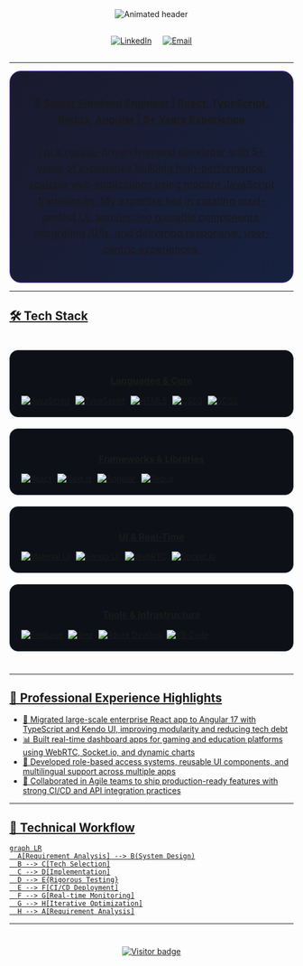 <div align="center">
  <img src="https://readme-typing-svg.demolab.com?font=Fira+Code&weight=600&size=26&duration=2800&pause=1000&color=38F7A7&center=true&vCenter=true&width=800&lines=Hi+%F0%9F%91%8B%2C+I'm+Ajay+Kumar;Senior+Frontend+Engineer;" alt="Animated header" />

  <div style="display: flex; justify-content: center; gap: 20px; margin: 30px 0;">
<!--     <a href="https://yourportfolio.com" target="_blank">
      <img src="https://img.shields.io/badge/Portfolio-6F42C1?style=for-the-badge&logo=icloud&logoColor=white" alt="Portfolio">
    </a> -->
  <a href="https://linkedin.com/in/ajay-kumar-04/" target="_blank">
    <img src="https://img.shields.io/badge/LinkedIn-0A66C2?style=for-the-badge&logo=linkedin&logoColor=white" alt="LinkedIn">
  </a>
  <a href="mailto:ajayhunt04@gmail.com" target="_blank">
    <img src="https://img.shields.io/badge/Email-EA4335?style=for-the-badge&logo=gmail&logoColor=white" alt="Email">
<!--     <a href="https://github.com/yourusername" target="_blank">
      <img src="https://img.shields.io/badge/GitHub-181717?style=for-the-badge&logo=github" alt="GitHub">
    </a> -->
  </div>
  
</div>

---

<div align="center">
  <div style="background: linear-gradient(135deg, #1a1a2e 0%, #16213e 100%); padding: 25px; border-radius: 20px; border: 1px solid #6F42C1; max-width: 800px; margin: 0 auto;">
<!--     <h2 style="color: #6F42C1; margin-top: 0;">Ajay Kumar</h2> -->
    <p style="font-size: 18px; line-height: 1.6;">
      🎯 <strong>Senior Frontend Engineer | React, TypeScript, Redux, Angular | 5+ Years Experience</strong><br><br>
      I'm a results-driven frontend developer with 5+ years of experience building high-performance, scalable web applications using modern JavaScript frameworks. My expertise lies in creating pixel-perfect UI, architecting reusable components, integrating APIs, and delivering responsive, user-centric experiences.
    </p>
  </div>
</div>

---

## 🛠 Tech Stack

<div align="center" style="display: grid; grid-template-columns: repeat(auto-fit, minmax(300px, 1fr)); gap: 20px; margin: 40px 0;">

<div style="background: #0d1117; padding: 20px; border-radius: 15px; border: 1px solid #30363d;">
  <h3>Languages & Core</h3>
  <div style="display: flex; flex-wrap: wrap; gap: 10px; margin-top: 15px;">
    <img src="https://img.shields.io/badge/JavaScript-F7DF1E?style=flat-square&logo=javascript&logoColor=black" alt="JavaScript">
    <img src="https://img.shields.io/badge/TypeScript-3178C6?style=flat-square&logo=typescript" alt="TypeScript">
    <img src="https://img.shields.io/badge/HTML5-E34F26?style=flat-square&logo=html5" alt="HTML5">
    <img src="https://img.shields.io/badge/CSS3-1572B6?style=flat-square&logo=css3" alt="CSS3">
    <img src="https://img.shields.io/badge/SCSS-CC6699?style=flat-square&logo=sass" alt="SCSS">
  </div>
</div>

<div style="background: #0d1117; padding: 20px; border-radius: 15px; border: 1px solid #30363d;">
  <h3>Frameworks & Libraries</h3>
  <div style="display: flex; flex-wrap: wrap; gap: 10px; margin-top: 15px;">
    <img src="https://img.shields.io/badge/React-61DAFB?style=flat-square&logo=react&logoColor=black" alt="React">
    <img src="https://img.shields.io/badge/Next.js-000000?style=flat-square&logo=nextdotjs" alt="Next.js">
    <img src="https://img.shields.io/badge/Angular-DD0031?style=flat-square&logo=angular" alt="Angular">
    <img src="https://img.shields.io/badge/Redux-764ABC?style=flat-square&logo=redux" alt="Redux">
  </div>
</div>

<div style="background: #0d1117; padding: 20px; border-radius: 15px; border: 1px solid #30363d;">
  <h3>UI & Real-Time</h3>
  <div style="display: flex; flex-wrap: wrap; gap: 10px; margin-top: 15px;">
    <img src="https://img.shields.io/badge/Material_UI-0081CB?style=flat-square&logo=mui" alt="Material UI">
    <img src="https://img.shields.io/badge/Kendo_UI-FF4350?style=flat-square" alt="Kendo UI">
    <img src="https://img.shields.io/badge/WebRTC-333333?style=flat-square&logo=webrtc" alt="WebRTC">
    <img src="https://img.shields.io/badge/Socket.io-010101?style=flat-square&logo=socketdotio" alt="Socket.io">
  </div>
</div>

<div style="background: #0d1117; padding: 20px; border-radius: 15px; border: 1px solid #30363d;">
  <h3>Tools & Infrastructure</h3>
  <div style="display: flex; flex-wrap: wrap; gap: 10px; margin-top: 15px;">
    <img src="https://img.shields.io/badge/Firebase-FFCA28?style=flat-square&logo=firebase" alt="Firebase">
    <img src="https://img.shields.io/badge/Jest-C21325?style=flat-square&logo=jest" alt="Jest">
    <img src="https://img.shields.io/badge/Azure_DevOps-0078D7?style=flat-square&logo=azuredevops" alt="Azure DevOps">
    <img src="https://img.shields.io/badge/VS_Code-007ACC?style=flat-square&logo=visualstudiocode" alt="VS Code">
  </div>
</div>

</div>

---


## 💼 Professional Experience Highlights

- 🚀 Migrated large-scale enterprise React app to Angular 17 with TypeScript and Kendo UI, improving modularity and reducing tech debt  
- 📊 Built real-time dashboard apps for gaming and education platforms using WebRTC, Socket.io, and dynamic charts  
- 🧩 Developed role-based access systems, reusable UI components, and multilingual support across multiple apps  
- 🤝 Collaborated in Agile teams to ship production-ready features with strong CI/CD and API integration practices



---

## 🧠 Technical Workflow

```mermaid
graph LR
  A[Requirement Analysis] --> B(System Design)
  B --> C[Tech Selection]
  C --> D[Implementation]
  D --> E{Rigorous Testing}
  E --> F[CI/CD Deployment]
  F --> G[Real-time Monitoring]
  G --> H[Iterative Optimization]
  H --> A[Requirement Analysis]

```


---


<div align="center" style="margin-top: 40px;">
  <img src="https://api.visitorbadge.io/api/visitors?path=https%3A%2F%2Fgithub.com%2FAjeyOS&label=PROFILE%20VIEWS&countColor=%236F42C1" alt="Visitor badge" />
</div>

